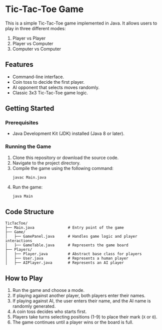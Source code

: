 # Tic-Tac-Toe Game

This is a simple Tic-Tac-Toe game implemented in Java. It allows users to play in three different modes:
1. Player vs Player
2. Player vs Computer
3. Computer vs Computer

## Features
- Command-line interface.
- Coin toss to decide the first player.
- AI opponent that selects moves randomly.
- Classic 3x3 Tic-Tac-Toe game logic.

## Getting Started

### Prerequisites
- Java Development Kit (JDK) installed (Java 8 or later).

### Running the Game
1. Clone this repository or download the source code.
2. Navigate to the project directory.
3. Compile the game using the following command:
   ```sh
   javac Main.java
   ```
4. Run the game:
   ```sh
   java Main
   ```

## Code Structure

```
TicTacToe/
├── Main.java               # Entry point of the game
├── Game/
│   ├── GamePanel.java      # Handles game logic and player interactions
│   ├── GameTable.java      # Represents the game board
├── Players/
│   ├── Player.java         # Abstract base class for players
│   ├── User.java           # Represents a human player
│   ├── AIPlayer.java       # Represents an AI player
```

## How to Play
1. Run the game and choose a mode.
2. If playing against another player, both players enter their names.
3. If playing against AI, the user enters their name, and the AI name is randomly generated.
4. A coin toss decides who starts first.
5. Players take turns selecting positions (1-9) to place their mark (`X` or `O`).
6. The game continues until a player wins or the board is full.
